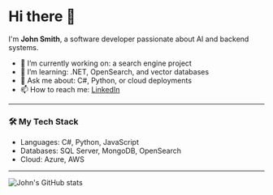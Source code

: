 # Hi there 👋

I'm **John Smith**, a software developer passionate about AI and backend systems.

- 🔭 I’m currently working on: a search engine project
- 🌱 I’m learning: .NET, OpenSearch, and vector databases
- 💬 Ask me about: C#, Python, or cloud deployments
- 📫 How to reach me: [LinkedIn](https://linkedin.com/in/johnsmith)

---

### 🛠️ My Tech Stack
- Languages: C#, Python, JavaScript
- Databases: SQL Server, MongoDB, OpenSearch
- Cloud: Azure, AWS

---

![John's GitHub stats](https://github-readme-stats.vercel.app/api?username=johnsmith&show_icons=true&theme=dark)

